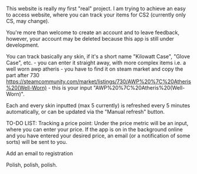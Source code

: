 This website is really my first "real" project. I am trying to achieve an easy to access website, where you can track your items for CS2 (currently only CS, may change).


You're more than welcome to create an account and to leave feedback, however, your account may be deleted because this app is still under development.


You can track basically any skin, if it's a short name "Kilowatt Case", "Glove Case", etc. - you can enter it straight away, with more complex items i.e. a well worn awp atheris - you have to find it on steam market and copy the part after 730 https://steamcommunity.com/market/listings/730/AWP%20%7C%20Atheris%20(Well-Worn) - this is your input "AWP%20%7C%20Atheris%20(Well-Worn)".


Each and every skin inputted (max 5 currently) is refreshed every 5 minutes automatically, or can be updated via the "Manual refresh" button.


TO-DO LIST:
Tracking a price point: Under the price metric will be an input, where you can enter your price. If the app is on in the background online and you have entered your desired price, an email (or a notification of some sorts) will be sent to you.


Add an email to registration


Polish, polish, polish.

